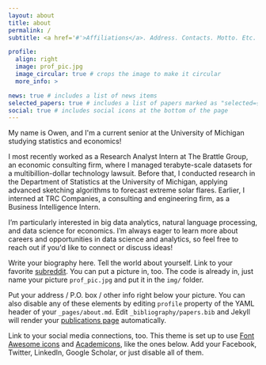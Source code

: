 ```yaml
---
layout: about
title: about
permalink: /
subtitle: <a href='#'>Affiliations</a>. Address. Contacts. Motto. Etc.

profile:
  align: right
  image: prof_pic.jpg
  image_circular: true # crops the image to make it circular
  more_info: >

news: true # includes a list of news items
selected_papers: true # includes a list of papers marked as "selected={true}"
social: true # includes social icons at the bottom of the page
---
```


My name is Owen, and I'm a current senior at the University of Michigan studying statistics and economics! 

I most recently worked as a Research Analyst Intern at The Brattle Group, an economic consulting firm, where I managed terabyte-scale datasets for a multibillion-dollar technology lawsuit. Before that, I conducted research in the Department of Statistics at the University of Michigan, applying advanced sketching algorithms to forecast extreme solar flares. Earlier, I interned at TRC Companies, a consulting and engineering firm, as a Business Intelligence Intern.

I’m particularly interested in big data analytics, natural language processing, and data science for economics. I’m always eager to learn more about careers and opportunities in data science and analytics, so feel free to reach out if you'd like to connect or discuss ideas!

Write your biography here. Tell the world about yourself. Link to your favorite [subreddit](http://reddit.com). You can put a picture in, too. The code is already in, just name your picture `prof_pic.jpg` and put it in the `img/` folder.

Put your address / P.O. box / other info right below your picture. You can also disable any of these elements by editing `profile` property of the YAML header of your `_pages/about.md`. Edit `_bibliography/papers.bib` and Jekyll will render your [publications page](/al-folio/publications/) automatically.

Link to your social media connections, too. This theme is set up to use [Font Awesome icons](https://fontawesome.com/) and [Academicons](https://jpswalsh.github.io/academicons/), like the ones below. Add your Facebook, Twitter, LinkedIn, Google Scholar, or just disable all of them.
